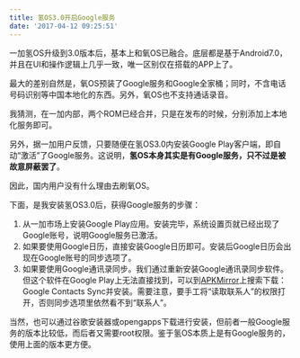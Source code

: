 ```yaml
---
title: 氢OS3.0开启Google服务
date: '2017-04-12 09:25:51'
---
```


一加氢OS升级到3.0版本后，基本上和氧OS已融合。底层都是基于Android7.0，并且在UI和操作逻辑上几乎一致，唯一区别仅在搭载的APP上了。

最大的差别自然是，氧OS预装了Google服务和Google全家桶；同时，不含电话号码识别等中国本地化的东西。另外，氧OS也不支持通话录音。

我猜测，在一加内部，两个ROM已经合并，只是在发布的时候，分别添加上本地化服务即可。

另外，据一加用户反馈，只要随便在氢OS3.0内安装Google Play客户端，即自动“激活”了Google服务。这说明，**氢OS本身其实是有Google服务，只不过是被故意屏蔽罢了**。

因此，国内用户没有什么理由去刷氧OS。

下面，是我安装氢OS3.0后，获得Google服务的步骤：

1. 从一加市场上安装Google Play应用。安装完毕，系统设置页就已经出现了Google账号，说明Google服务已激活。
2. 如果要使用Google日历，直接安装Google日历即可。安装后Google日历会出现在Google账号的同步选项了。
3. 如果要使用Google通讯录同步。我们通过重新安装Google通讯录同步软件。但这个软件在Google Play上无法直接找到，可以到[APKMirror](https://www.apkmirror.com/)上搜索下载：Google Contacts Sync并安装。需要注意，要手工将“读取联系人”的权限打开，否则同步选项里依然看不到“联系人”。

当然，也可以通过谷歌安装器或opengapps下载进行安装，但前者一般Google服务的版本比较低，而后者又需要root权限。鉴于氢OS本质上是有Google服务的，使用上面的版本更方便。
